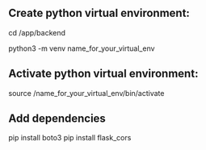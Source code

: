 ## Create python virtual environment:
cd /app/backend

python3 -m venv name_for_your_virtual_env

## Activate python virtual environment:
source /name_for_your_virtual_env/bin/activate

## Add dependencies
pip install boto3
pip install flask_cors

